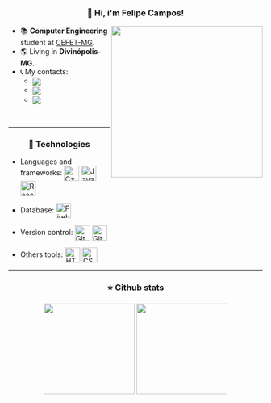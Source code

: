 <h3 align="center"> 👋 Hi, i'm Felipe Campos! </h3>

<img align="right" width="300" src="https://i2.wp.com/allhtaccess.info/wp-content/uploads/2018/03/programming.gif?fit=1281%2C716&ssl=1"/>

<ul align="left">
  <li>📚 <strong>Computer Engineering</strong> student at <a href="https://www.cefetmg.br">CEFET-MG</a>.</li>
  <li>🌎 Living in <strong>Divinópolis-MG</strong>.</li>
  <li>
    📞 My contacts:
    <ul>
      <li>
        <a href="https://www.linkedin.com/in/fco3lho" target="_blank">
          <img align="center" src="https://img.shields.io/badge/LinkedIn-%230077B5.svg?&style=flat-square&logo=linkedin&logoColor=white"/>
        </a>
      </li>
      <li>
        <a href="mailto:felipecampos50123@gmail.com" target="_blank">
          <img align="center" src="https://img.shields.io/badge/Gmail-%23D14836.svg?&style=flat-square&logo=gmail&logoColor=white"/>
        </a>
      </li>
      <li>
        <a href="https://www.instagram.com/fco3lho/" target="_blank">
          <img align="center" src="https://img.shields.io/badge/-Instagram-DF0174?style=flat-square&labelColor=DF0174&logo=instagram&logoColor=white"/>
        </a>
      </li>
    </ul>
  </li>
</ul>

<br>

---


<h3 align="center">🔧 Technologies</h3>

- Languages and frameworks: 
  <img align="center" height="30rem" src="https://img.shields.io/badge/C%2B%2B-F34B7D?style=for-the-badge&logo=c%2B%2B&logoColor=white" alt="C++"/> 
  <img align="center" height="30rem" src="https://img.shields.io/badge/JavaScript-F1E05A?style=for-the-badge&logo=javascript&logoColor=white" alt="Javascript"/>
  <img align="center" height="30rem" src="https://img.shields.io/badge/React-282C34?style=for-the-badge&logo=react&logoColor=61DAFB" alt="React"/>
 
- Database:
  <img align="center" height="30rem" src="https://img.shields.io/badge/Firebase-F29D0C?style=for-the-badge&logo=firebase&logoColor=white" alt="Firebase"/> 

- Version control:
  <img align="center" height="30rem" src="https://img.shields.io/badge/GIT-E44C30?style=for-the-badge&logo=git&logoColor=white" alt="Git"/> 
  <img align="center" height="30rem" src="https://img.shields.io/badge/GitHub-100000?style=for-the-badge&logo=github&logoColor=white" alt="Github"/> 

- Others tools: 
  <img align="center" height="30rem" src="https://img.shields.io/badge/HTML5-E24C26?style=for-the-badge&logo=html5&logoColor=white" alt="HTML5"/> 
  <img align="center" height="30rem" src="https://img.shields.io/badge/CSS3-563D7C?style=for-the-badge&logo=css3&logoColor=white" alt="CSS3"/>



---          


<h3 align="center">⭐ Github stats</h3> 

<div align="center">
  <img height="180em" src="https://github-readme-stats.vercel.app/api/top-langs/?username=fco3lho&layout=compact&langs_count=6&theme=prussian&hide_border=true"/>
  <img height="180em" src="https://github-readme-stats.vercel.app/api?username=fco3lho&show_icons=true&include_all_commits=true&theme=prussian&hide_border=true"/>
</div>
